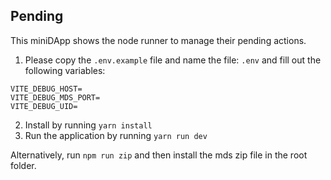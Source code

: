 ## Pending

This miniDApp shows the node runner to manage their pending actions.

1. Please copy the `.env.example` file and name the file: `.env` and fill out the following variables:

```
VITE_DEBUG_HOST=
VITE_DEBUG_MDS_PORT=
VITE_DEBUG_UID=
```

2. Install by running `yarn install`
3. Run the application by running `yarn run dev`

Alternatively, run `npm run zip` and then install the mds zip file in the root folder.
 
